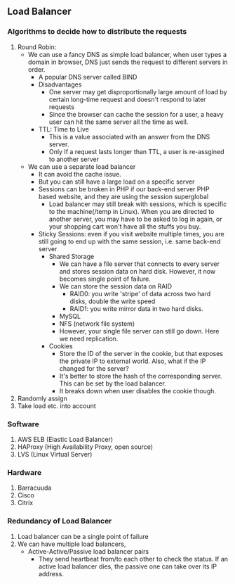 
## Load Balancer
### Algorithms to decide how to distribute the requests
1. Round Robin: 
   * We can use a fancy DNS as simple load balancer, when user types a domain in browser, DNS just sends the request to different servers in order.
      * A popular DNS server called BIND
      * Disadvantages
         * One server may get disproportionally large amount of load by certain long-time request and doesn't respond to later requests
         * Since the browser can cache the session for a user, a heavy user can hit the same server all the time as well.
      * TTL: Time to Live
         * This is a value associated with an answer from the DNS server.
         * Only If a request lasts longer than TTL, a user is re-assgined to another server
   * We can use a separate load balancer
      * It can avoid the cache issue.
      * But you can still have a large load on a specific server
      * Sessions can be broken in PHP if our back-end server PHP based website, and they are using the session superglobal 
         * Load balancer may still break with sessions, which is specific to the machine(/temp in Linux). When you are directed to another server, you may have to be asked to log in again, or your shopping cart won't have all the stuffs you buy.
      * Sticky Sessions: even if you visit website multiple times, you are still going to end up with the same session, i.e. same back-end server
         * Shared Storage
            * We can have a file server that connects to every server and stores session data on hard disk. However, it now becomes single point of failure.
            * We can store the session data on RAID
               * RAID0: you write 'stripe' of data across two hard disks, double the write speed
               * RAID1: you write mirror data  in two hard disks.
            * MySQL
            * NFS (network file system)
            * However, your single file server can still go down. Here we need replication.
         * Cookies
            * Store the ID of the server in the cookie, but that exposes the private IP to external world. Also, what if the IP changed  for the server?
            * It's better to store the hash of the corresponding server. This can be set by the load balancer.
            * It breaks down when user disables the cookie though.
2. Randomly assign      
3. Take load etc. into account

### Software
1. AWS ELB (Elastic Load Balancer)
2. HAProxy (High Availability Proxy, open source)
3. LVS (Linux Virtual Server) 

### Hardware
1. Barracuuda
2. Cisco
3. Citrix

### Redundancy of Load Balancer
1. Load balancer can be a single point of failure
2. We can have multiple load balancers, 
   * Active-Active/Passive load balancer pairs
      * They send heartbeat from/to each other to check the status. If an active load balancer dies, the passive one can take over its IP address.
